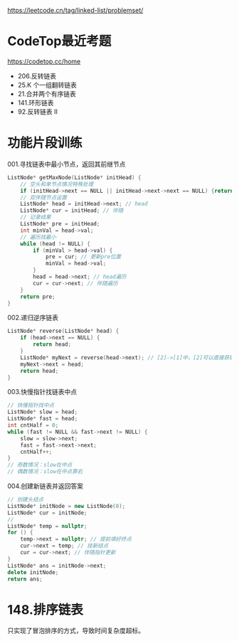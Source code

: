 https://leetcode.cn/tag/linked-list/problemset/


# CodeTop最近考题
https://codetop.cc/home

- 206.反转链表
- 25.K 个一组翻转链表
- 21.合并两个有序链表
- 141.环形链表
- 92.反转链表 II

# 功能片段训练
001.寻找链表中最小节点，返回其前继节点
```c++
ListNode* getMaxNode(ListNode* initHead) {
    // 空头和单节点情况特殊处理
    if (initHead->next == NULL || initHead->next->next == NULL) {return initHead;}
    // 双伴随节点设置
    ListNode* head = initHead->next; // head
    ListNode* cur = initHead; // 伴随
    // 记录结果
    ListNode* pre = initHead;
    int minVal = head->val;
    // 遍历找最小
    while (head != NULL) {
        if (minVal > head->val) {
            pre = cur; // 更新pre位置
            minVal = head->val;
        }
        head = head->next; // head遍历
        cur = cur->next; // 伴随遍历
    }
    return pre;
}
```

002.递归逆序链表
```c++
ListNode* reverse(ListNode* head) {
    if (head->next == NULL) {
        return head;
    }
    ListNode* myNext = reverse(head->next); // [2]->[1]中，[2]可以直接获取[1]节点
    myNext->next = head;
    return head;
}
```

003.快慢指针找链表中点
```c++
// 快慢指针找中点
ListNode* slow = head;
ListNode* fast = head;
int cntHalf = 0;
while (fast != NULL && fast->next != NULL) {
    slow = slow->next;
    fast = fast->next->next;
    cntHalf++;
}
// 奇数情况：slow在中点
// 偶数情况：slow在中点靠右
```

004.创建新链表并返回答案
```c++
// 创建头结点
ListNode* initNode = new ListNode(0);
ListNode* cur = initNode;
// 
ListNode* temp = nullptr;
for () {
    temp->next = nullptr; // 提前填好终点
    cur->next = temp; // 挂新结点
    cur = cur->next; // 伴随指针更新
}
ListNode* ans = initNode->next;
delete initNode;
return ans;
```


# 148.排序链表
只实现了冒泡排序的方式，导致时间复杂度超标。
